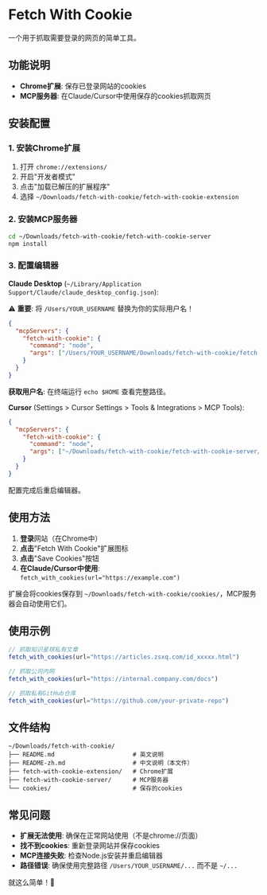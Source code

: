 # Fetch With Cookie

一个用于抓取需要登录的网页的简单工具。

## 功能说明

- **Chrome扩展**: 保存已登录网站的cookies
- **MCP服务器**: 在Claude/Cursor中使用保存的cookies抓取网页

## 安装配置

### 1. 安装Chrome扩展

1. 打开 `chrome://extensions/`
2. 开启"开发者模式"
3. 点击"加载已解压的扩展程序"
4. 选择 `~/Downloads/fetch-with-cookie/fetch-with-cookie-extension`

### 2. 安装MCP服务器

```bash
cd ~/Downloads/fetch-with-cookie/fetch-with-cookie-server
npm install
```

### 3. 配置编辑器

**Claude Desktop** (`~/Library/Application Support/Claude/claude_desktop_config.json`):

⚠️ **重要**: 将 `/Users/YOUR_USERNAME` 替换为你的实际用户名！

```json
{
  "mcpServers": {
    "fetch-with-cookie": {
      "command": "node",
      "args": ["/Users/YOUR_USERNAME/Downloads/fetch-with-cookie/fetch-with-cookie-server/server.js"]
    }
  }
}
```

**获取用户名**: 在终端运行 `echo $HOME` 查看完整路径。

**Cursor** (Settings > Cursor Settings > Tools & Integrations > MCP Tools):
```json
{
  "mcpServers": {
    "fetch-with-cookie": {
      "command": "node",
      "args": ["~/Downloads/fetch-with-cookie/fetch-with-cookie-server/server.js"]
    }
  }
}
```

配置完成后重启编辑器。

## 使用方法

1. **登录**网站（在Chrome中）
2. **点击**"Fetch With Cookie"扩展图标
3. **点击**"Save Cookies"按钮
4. **在Claude/Cursor中使用**: `fetch_with_cookies(url="https://example.com")`

扩展会将cookies保存到 `~/Downloads/fetch-with-cookie/cookies/`，MCP服务器会自动使用它们。

## 使用示例

```javascript
// 抓取知识星球私有文章
fetch_with_cookies(url="https://articles.zsxq.com/id_xxxxx.html")

// 抓取公司内网
fetch_with_cookies(url="https://internal.company.com/docs")

// 抓取私有GitHub仓库
fetch_with_cookies(url="https://github.com/your-private-repo")
```

## 文件结构

```
~/Downloads/fetch-with-cookie/
├── README.md                      # 英文说明
├── README-zh.md                   # 中文说明（本文件）
├── fetch-with-cookie-extension/   # Chrome扩展
├── fetch-with-cookie-server/      # MCP服务器
└── cookies/                       # 保存的cookies
```

## 常见问题

- **扩展无法使用**: 确保在正常网站使用（不是chrome://页面）
- **找不到cookies**: 重新登录网站并保存cookies
- **MCP连接失败**: 检查Node.js安装并重启编辑器
- **路径错误**: 确保使用完整路径 `/Users/YOUR_USERNAME/...` 而不是 `~/...`

就这么简单！🍪